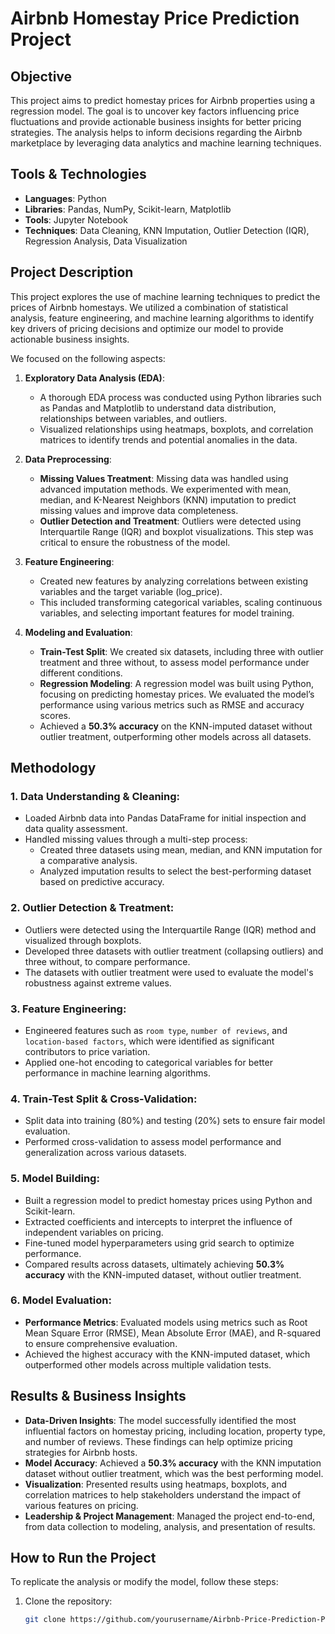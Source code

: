 # Airbnb Homestay Price Prediction Project

## Objective
This project aims to predict homestay prices for Airbnb properties using a regression model. The goal is to uncover key factors influencing price fluctuations and provide actionable business insights for better pricing strategies. The analysis helps to inform decisions regarding the Airbnb marketplace by leveraging data analytics and machine learning techniques.

## Tools & Technologies
- **Languages**: Python
- **Libraries**: Pandas, NumPy, Scikit-learn, Matplotlib
- **Tools**: Jupyter Notebook
- **Techniques**: Data Cleaning, KNN Imputation, Outlier Detection (IQR), Regression Analysis, Data Visualization

## Project Description

This project explores the use of machine learning techniques to predict the prices of Airbnb homestays. We utilized a combination of statistical analysis, feature engineering, and machine learning algorithms to identify key drivers of pricing decisions and optimize our model to provide actionable business insights.

We focused on the following aspects:

1. **Exploratory Data Analysis (EDA)**:
   - A thorough EDA process was conducted using Python libraries such as Pandas and Matplotlib to understand data distribution, relationships between variables, and outliers.
   - Visualized relationships using heatmaps, boxplots, and correlation matrices to identify trends and potential anomalies in the data.

2. **Data Preprocessing**:
   - **Missing Values Treatment**: Missing data was handled using advanced imputation methods. We experimented with mean, median, and K-Nearest Neighbors (KNN) imputation to predict missing values and improve data completeness.
   - **Outlier Detection and Treatment**: Outliers were detected using Interquartile Range (IQR) and boxplot visualizations. This step was critical to ensure the robustness of the model.

3. **Feature Engineering**:
   - Created new features by analyzing correlations between existing variables and the target variable (log_price).
   - This included transforming categorical variables, scaling continuous variables, and selecting important features for model training.

4. **Modeling and Evaluation**:
   - **Train-Test Split**: We created six datasets, including three with outlier treatment and three without, to assess model performance under different conditions.
   - **Regression Modeling**: A regression model was built using Python, focusing on predicting homestay prices. We evaluated the model’s performance using various metrics such as RMSE and accuracy scores.
   - Achieved a **50.3% accuracy** on the KNN-imputed dataset without outlier treatment, outperforming other models across all datasets.

## Methodology

### 1. Data Understanding & Cleaning:
- Loaded Airbnb data into Pandas DataFrame for initial inspection and data quality assessment.
- Handled missing values through a multi-step process:
   - Created three datasets using mean, median, and KNN imputation for a comparative analysis.
   - Analyzed imputation results to select the best-performing dataset based on predictive accuracy.

### 2. Outlier Detection & Treatment:
- Outliers were detected using the Interquartile Range (IQR) method and visualized through boxplots.
- Developed three datasets with outlier treatment (collapsing outliers) and three without, to compare performance.
- The datasets with outlier treatment were used to evaluate the model's robustness against extreme values.

### 3. Feature Engineering:
- Engineered features such as `room type`, `number of reviews`, and `location-based factors`, which were identified as significant contributors to price variation.
- Applied one-hot encoding to categorical variables for better performance in machine learning algorithms.

### 4. Train-Test Split & Cross-Validation:
- Split data into training (80%) and testing (20%) sets to ensure fair model evaluation.
- Performed cross-validation to assess model performance and generalization across various datasets.

### 5. Model Building:
- Built a regression model to predict homestay prices using Python and Scikit-learn.
- Extracted coefficients and intercepts to interpret the influence of independent variables on pricing.
- Fine-tuned model hyperparameters using grid search to optimize performance.
- Compared results across datasets, ultimately achieving **50.3% accuracy** with the KNN-imputed dataset, without outlier treatment.

### 6. Model Evaluation:
- **Performance Metrics**: Evaluated models using metrics such as Root Mean Square Error (RMSE), Mean Absolute Error (MAE), and R-squared to ensure comprehensive evaluation.
- Achieved the highest accuracy with the KNN-imputed dataset, which outperformed other models across multiple validation tests.

## Results & Business Insights

- **Data-Driven Insights**: The model successfully identified the most influential factors on homestay pricing, including location, property type, and number of reviews. These findings can help optimize pricing strategies for Airbnb hosts.
- **Model Accuracy**: Achieved a **50.3% accuracy** with the KNN imputation dataset without outlier treatment, which was the best performing model.
- **Visualization**: Presented results using heatmaps, boxplots, and correlation matrices to help stakeholders understand the impact of various features on pricing. 
- **Leadership & Project Management**: Managed the project end-to-end, from data collection to modeling, analysis, and presentation of results.

## How to Run the Project

To replicate the analysis or modify the model, follow these steps:

1. Clone the repository:
   ```bash
   git clone https://github.com/yourusername/Airbnb-Price-Prediction-Project.git
